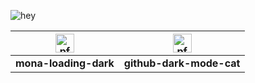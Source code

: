 ![hey](https://user-images.githubusercontent.com/58103738/120887796-686b2600-c5e4-11eb-833a-8206d3ffa6c8.png)

|<a><img height="30" alt="pfp" src="https://user-images.githubusercontent.com/58103738/136693069-26b2a657-004a-40e4-b917-8e507fbe52cb.gif" /></a>|<a><img height="30" alt="pfp" src="https://user-images.githubusercontent.com/58103738/136693130-e502c4fa-f7bb-4e92-b1d8-c5c58ce65953.png" /></a>|
|-|-|
|**mona-loading-dark**|**github-dark-mode-cat**|
